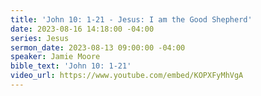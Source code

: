 ```yaml
---
title: 'John 10: 1-21 - Jesus: I am the Good Shepherd'
date: 2023-08-16 14:18:00 -04:00
series: Jesus
sermon_date: 2023-08-13 09:00:00 -04:00
speaker: Jamie Moore
bible_text: 'John 10: 1-21'
video_url: https://www.youtube.com/embed/KOPXFyMhVgA
---
```


